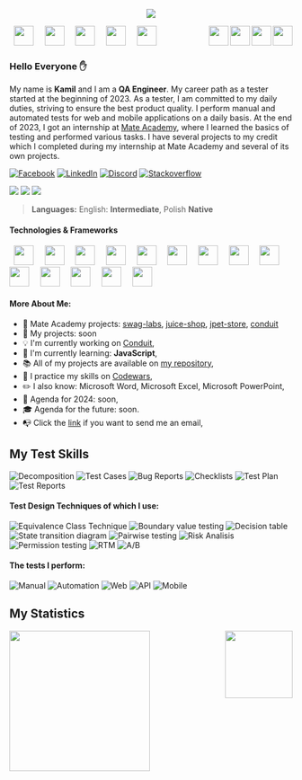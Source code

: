 <p align="center"><img align="center" src="https://cdni.iconscout.com/illustration/premium/thumb/man-coder-programming-on-computer-7771249-6200255.png"></img></p>

<p>
&nbsp <img src="https://user-images.githubusercontent.com/25181517/192108891-d86b6220-e232-423a-bf5f-90903e6887c3.png" width="35px"/> &nbsp
&nbsp <img src="https://user-images.githubusercontent.com/25181517/192109061-e138ca71-337c-4019-8d42-4792fdaa7128.png" width="35px"/> &nbsp
&nbsp <img src="https://user-images.githubusercontent.com/25181517/183912952-83784e94-629d-4c34-a961-ae2ae795b662.png" width="35px"/> &nbsp
&nbsp <img src="https://user-images.githubusercontent.com/25181517/186884150-05e9ff6d-340e-4802-9533-2c3f02363ee3.png" width="35px"/> &nbsp
&nbsp <img src="https://user-images.githubusercontent.com/25181517/117269608-b7dcfb80-ae58-11eb-8e66-6cc8753553f0.png" width="35px"/> &nbsp
&nbsp <img align="right" width="35" src="https://cdn-icons-png.flaticon.com/512/502/502142.png"> &nbsp
&nbsp <img align="right" width="35" src="https://cdn-icons-png.flaticon.com/512/3379/3379077.png"> &nbsp
&nbsp <img align="right" width="35" src="https://cdn-icons-png.flaticon.com/512/2964/2964514.png"> &nbsp
&nbsp <img align="right" width="35" src="https://cdn-icons-png.flaticon.com/512/1005/1005142.png"> &nbsp
</p>

### Hello Everyone :raised_hand:

My name is **Kamil** and I am a **QA Engineer**. My career path as a tester started at the beginning of 2023. As a tester, I am committed to my daily duties, striving to ensure the best product quality. I perform manual and automated tests for web and mobile applications on a daily basis. At the end of 2023, I got an internship at [Mate Academy](https://mate.academy/pl), where I learned the basics of testing and performed various tasks. I have several projects to my credit which I completed during my internship at Mate Academy and several of its own projects.

<a href="https://www.facebook.com/kamil.orzechowski.39"><img src="https://img.shields.io/badge/Facebook-%231877F2.svg?style=flat-square&logo=Facebook&logoColor=white" title="Facebook"/></a>
<a href="https://www.linkedin.com/in/kamil-orzechowski91"><img src="https://img.shields.io/badge/Linkedin-%230077B5.svg?style=flat-square&logo=linkedin&logoColor=white" title="LinkedIn"/></a>
<a href="https://discord.com/channels/LosKamilos#8157"><img src="https://img.shields.io/badge/Discord-%237289DA.svg?style=flat-square&logo=discord&logoColor=white" title="Discord"/></a>
<a href="https://stackoverflow.com/users/20157506/nino-91"><img src="https://img.shields.io/badge/Stackoverflow-FE7A16.svg?style=flat-square&logo=stack-overflow&logoColor=white" title="Stackoverflow"/></a>

<p align="left">
 <img src="https://img.shields.io/badge/QA Engineer%20-Junior-orange?style=for-the-badge"/>
 <img src="https://img.shields.io/badge/Programming%20level-Junior-green?style=for-the-badge"/>
 <img src="https://komarev.com/ghpvc/?username=LosKamilos91&color=ff69b4&style=for-the-badge"/>
</p>

> **Languages:**
> English: **Intermediate**, Polish **Native**

#### Technologies & Frameworks
<p>
 &nbsp <img src="https://user-images.githubusercontent.com/25181517/192107854-765620d7-f909-4953-a6da-36e1ef69eea6.png" width="35px"/> &nbsp
 &nbsp <img src="https://user-images.githubusercontent.com/25181517/192107858-fe19f043-c502-4009-8c47-476fc89718ad.png" width="35px"/> &nbsp
 &nbsp <img src="https://user-images.githubusercontent.com/25181517/192108375-268c35e6-ab26-44b2-88bf-e3121a4e5083.png" width="35px"/> &nbsp
 &nbsp <img src="https://user-images.githubusercontent.com/25181517/192158954-f88b5814-d510-4564-b285-dff7d6400dad.png" width="35px"/> &nbsp
 &nbsp <img src="https://user-images.githubusercontent.com/25181517/183898674-75a4a1b1-f960-4ea9-abcb-637170a00a75.png" width="35px"/> &nbsp
 &nbsp <img src="https://user-images.githubusercontent.com/25181517/117447155-6a868a00-af3d-11eb-9cfe-245df15c9f3f.png" width="35px"/> &nbsp
 &nbsp <img src="https://user-images.githubusercontent.com/25181517/187955005-f4ca6f1a-e727-497b-b81b-93fb9726268e.png" width="35px"/> &nbsp
 &nbsp <img src="https://user-images.githubusercontent.com/25181517/121405384-444d7300-c95d-11eb-959f-913020d3bf90.png" width="35px"/> &nbsp
 &nbsp <img src="https://user-images.githubusercontent.com/25181517/117208740-bfb78400-adf5-11eb-97bb-09072b6bedfc.png" width="35px"/> &nbsp
 &nbsp <img src="https://github.com/marwin1991/profile-technology-icons/assets/19180175/3b371807-db7c-45b4-8720-c0cfc901680a" width="35px"/> &nbsp
 &nbsp <img src="https://user-images.githubusercontent.com/25181517/117207330-263ba280-adf4-11eb-9b97-0ac5b40bc3be.png" width="35px"/> &nbsp
 &nbsp <img src="https://user-images.githubusercontent.com/68279555/200387386-276c709f-380b-46cc-81fd-f292985927a8.png" width="35px"/> &nbsp
 &nbsp <img src="https://user-images.githubusercontent.com/25181517/183568594-85e280a7-0d7e-4d1a-9028-c8c2209e073c.png" width="35px"/> &nbsp
 &nbsp <img src="https://user-images.githubusercontent.com/25181517/121401671-49102800-c959-11eb-9f6f-74d49a5e1774.png" width="35px"/> &nbsp
</p>

#### More About Me:

- :file_folder: Mate Academy projects: [swag-labs](https://github.com/LosKamilos91/swag-labs), [juice-shop](https://github.com/LosKamilos91/juice-shop), [jpet-store](https://github.com/LosKamilos91/jpet-store), [conduit](https://github.com/LosKamilos91/conduit)
- :pushpin: My projects: soon
- :bulb: I'm currently working on [Conduit](https://github.com/LosKamilos91/conduit),
- :seedling: I'm currently learning: **JavaScript**,
- :books: All of my projects are available on [my repository](https://github.com/LosKamilos91?tab=repositories),
- :dart: I practice my skills on [Codewars](https://www.codewars.com/users/Los.Kamilos),
- :pencil2: I also know: Microsoft Word, Microsoft Excel, Microsoft PowerPoint,
- :pencil: Agenda for 2024: soon,
- :mortar_board: Agenda for the future:  soon.
- :mailbox_with_no_mail: Click the <a href="mailto:k.orzechowski.dev@gmail.com?">link</a> if you want to send me an email,

## My Test Skills
![Decomposition](https://img.shields.io/badge/-Decomposition-6A5ACD?style=for-the-badge)
![Test Cases](https://img.shields.io/badge/-Test%20Case-6A5ACD?style=for-the-badge)
![Bug Reports](https://img.shields.io/badge/-Bug%20Reports-6A5ACD?style=for-the-badge)
![Checklists](https://img.shields.io/badge/-Checklists-6A5ACD?style=for-the-badge)
![Test Plan](https://img.shields.io/badge/-Test%20Plan-6A5ACD?style=for-the-badge)
![Test Reports](https://img.shields.io/badge/-Test%20Result%20Reports-6A5ACD?style=for-the-badge)

#### Test Design Techniques of which I use:
![Equivalence Class Technique](https://img.shields.io/badge/-Equivalence%20class%20technique-696969?style=for-the-badge)
![Boundary value testing](https://img.shields.io/badge/-Boundary%20value%20testing-696969?style=for-the-badge)
![Decision table](https://img.shields.io/badge/-Decision%20table-696969?style=for-the-badge)
![State transition diagram](https://img.shields.io/badge/-State%20transition%20diagram-696969?style=for-the-badge)
![Pairwise testing](https://img.shields.io/badge/-Pairwise%20testing-696969?style=for-the-badge)
![Risk Analisis](https://img.shields.io/badge/-Risk%20Analisis-696969?style=for-the-badge)
![Permission testing](https://img.shields.io/badge/-Permission%20testing-696969?style=for-the-badge)
![RTM](https://img.shields.io/badge/-RTM-696969?style=for-the-badge)
![A/B](https://img.shields.io/badge/-A/B-696969?style=for-the-badge)

#### The tests I perform:
![Manual](https://img.shields.io/badge/-Manual-9e285d?style=for-the-badge "Manual Testing")
![Automation](https://img.shields.io/badge/-Automation-9e285d?style=for-the-badge "Automation Testing")
![Web](https://img.shields.io/badge/-Web-9e285d?style=for-the-badge "Web Testing")
![API](https://img.shields.io/badge/-API-9e285d?style=for-the-badge "API Testing")
![Mobile](https://img.shields.io/badge/-Mobile-9e285d?style=for-the-badge "Mobile Testing")

## My Statistics

<p>
   <img height=250 align="center" src="https://github-readme-stats.vercel.app/api?username=LosKamilos91&show_icons=true&show=prs_merged,prs_merged_percentage&theme=graywhite&hide_border=true&border_radius=0" />
   <img height=120 align="right" src="https://github-readme-stats.vercel.app/api/top-langs?username=LosKamilos91&layout=compact&langs_count=8&theme=graywhite&hide_border=true&border_radius=0" />
</p>

<!-- Comments

## USEFUL
> [!tip]  
> Highlights information that users should take into account, even when skimming.

> [!note]  
> Highlights information that users should take into account, even when skimming.

> [!important]  
> Crucial information necessary for users to succeed.

> [!warning]  
> Critical content demanding immediate user attention due to potential risks.

-->


